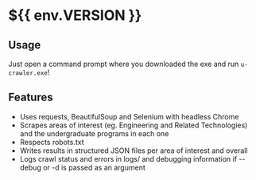 # ${{ env.VERSION }}

## Usage
Just open a command prompt where you downloaded the exe and run `u-crawler.exe`!

## Features

- Uses requests, BeautifulSoup and Selenium with headless Chrome  
- Scrapes areas of interest (eg. Engineering and Related Technologies) and the undergraduate programs in each one  
- Respects robots.txt  
- Writes results in structured JSON files per area of interest and overall  
- Logs crawl status and errors in logs/ and debugging information if --debug or -d is passed as an argument  